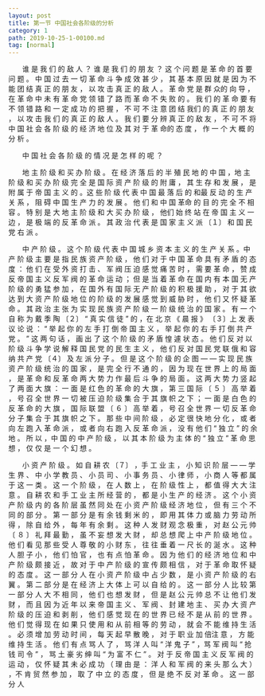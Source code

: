 ```yaml
---
layout: post
title: 第一节 中国社会各阶级的分析 
category: 1
path: 2019-10-25-1-00100.md
tag: [normal]
---
```


　　谁 是 我 们 的 敌 人 ？ 谁 是 我 们 的 朋 友 ？ 这 个 问 题 是 革 命 的 首 要 问 题 。 中 国 过 去 一 切 革 命 斗 争 成 效 甚 少 ， 其 基 本 原 因 就 是
因 为 不 能 团 结 真 正 的 朋 友 ， 以 攻 击 真 正 的 敌 人 。 革 命 党 是 群 众的 向 导 ， 在 革 命 中 未 有 革 命 党 领 错 了 路 而 革 命 不 失 败 的 。 我 们
的 革 命 要 有 不 领 错 路 和 一 定 成 功 的 把 握 ， 不 可 不 注 意 团 结 我们 的 真 正 的 朋 友 ， 以 攻 击 我 们 的 真 正 的 敌 人 。 我 们 要 分 辨 真 正
的 敌 友 ， 不 可 不 将 中 国 社 会 各 阶 级 的 经 济 地 位 及 其 对 于 革 命的 态 度 ， 作 一 个 大 概 的 分 析 。

　　中 国 社 会 各 阶 级 的 情 况 是 怎 样 的 呢 ？

　　地 主 阶 级 和 买 办 阶 级 。 在 经 济 落 后 的 半 殖 民 地 的 中 国 ，地 主 阶 级 和 买 办 阶 级 完 全 是 国 际 资 产 阶 级 的 附 庸 ， 其 生 存 和 发 展 ， 是 附 属 于 帝 国 主 义 的 。这 些 阶 级 代 表 中 国 最 落 后 的 和最 反 动 的 生 产 关 系 ， 阻 碍 中 国 生 产 力 的 发 展 。 他 们 和 中 国 革命 的 目 的 完 全 不 相 容 。 特 别 是 大 地 主 阶 级 和 大 买 办 阶 级 ， 他们 始 终 站 在 帝 国 主 义 一 边 ， 是 极 端 的 反 革 命 派 。 其 政 治 代 表 是 国 家 主 义 派 〔１〕
和 国 民 党 右 派 。 

　　中 产 阶 级 。 这 个 阶 级 代 表 中 国 城 乡 资 本 主 义 的 生 产 关 系 。中 产 阶 级 主 要 是 指 民 族 资 产 阶 级 ， 他 们 对 于 中 国 革 命 具 有 矛
盾 的 态 度 ： 他 们 在 受 外 资 打 击 、 军 阀 压 迫 感 觉 痛 苦 时 ， 需 要 革 命 ， 赞 成 反 帝 国 主 义 反 军 阀 的 革 命 运 动 ； 但 是 当 着 革 命 在
国 内 有 本 国 无 产 阶 级 的 勇 猛 参 加 ， 在 国 外 有 国 际 无 产 阶 级 的 积 极 援 助 ， 对 于 其 欲 达 到 大 资 产 阶 级 地 位 的 阶 级 的 发 展 感 觉
到 威 胁 时 ， 他 们 又 怀 疑 革 命 。 其 政 治 主 张 为 实 现 民 族 资 产 阶 级 一 阶 级 统 治 的 国 家 。 有 一 个 自 称 为 戴 季 陶 〔２〕
“ 真 实 信 徒 ” 的 ，在 北 京 《 晨 报 》 〔３〕上 发 表 议 论 说 ： “ 举 起 你 的 左 手 打 倒 帝 国 主 义 ， 举 起 你 的 右 手 打 倒 共 产 党 。 ” 这 两 句 话 ， 画 出 了 这 个 阶 级
的 矛 盾 惶 遽 状 态 。 他 们 反 对 以 阶 级 斗 争 学 说 解 释 国 民 党 的 民 生 主 义 ， 他 们 反 对 国 民 党 联 俄 和 容 纳 共 产 党 〔４〕
及 左 派 分 子 。 但 是 这 个 阶 级 的 企 图 — — 实 现 民 族 资 产 阶 级 统 治 的 国 家 ， 是 完 全 行 不 通 的 ， 因 为 现 在 世 界 上 的 局 面 ， 是 革 命 和 反 革 命 两 大
势 力 作 最 后 斗 争 的 局 面 。 这 两 大 势 力 竖 起 了 两 面 大 旗 ： 一 面 是 红 色 的 革 命 的 大 旗 ， 第 三 国 际 〔 ５ 〕 高 举 着 ， 号 召 全 世 界 一 切 被
压 迫 阶 级 集 合 于 其 旗 帜 之 下 ； 一 面 是 白 色 的 反 革 命 的 大 旗 ， 国 际 联 盟 〔 ６ 〕 高 举 着 ， 号 召 全 世 界 一 切 反 革 命 分 子 集 合 于 其 旗 帜
之 下 。 那 些 中 间 阶 级 ， 必 定 很 快 地 分 化 ， 或 者 向 左 跑 入 革 命 派 ， 或 者 向 右 跑 入 反 革 命 派 ， 没 有 他 们 “ 独 立 ” 的 余 地 。 所 以 ，中 国 的 中 产 阶 级 ， 以 其 本 阶 级 为 主 体 的 “ 独 立 ” 革 命 思 想 ， 仅
仅 是 一 个 幻 想 。 

　　小 资 产 阶 级 。 如 自 耕 农 〔７〕 ，手 工 业 主 ， 小 知 识 阶 层 — — 学 生 界 、 中 小 学 教 员 、 小 员 司 、 小 事 务 员 、 小 律 师 ， 小 商 人 等 都 属 于 这 一 类 。 这 一 个 阶 级 ， 在 人 数 上 ， 在 阶 级 性 上 ， 都 值 得 大 大 注 意 。 自 耕 农 和 手 工 业 主 所 经 营 的 ， 都 是 小 生 产 的 经 济 。 这 个 小 资 产 阶 级 内 的 各 阶 层 虽 然 同 处 在 小 资 产 阶 级 经 济 地 位 ， 但 有 三 个 不 同 的 部 分 。 第 一 部 分 是 有 余 钱 剩 米 的 ， 即 用 其 体 力 或 脑 力 劳 动 所 得 ， 除 自 给 外 ， 每 年 有 余 剩 。 这 种 人 发 财 观 念 极 重 ， 对 赵 公 元 帅 〔 ８ 〕 礼 拜 最 勤 ， 虽 不 妄 想 发 大 财 ， 却 总 想 爬 上 中 产 阶 级 地 位 。 他 们 看 见 那 些 受 人 尊 敬 的 小 财 东 ， 往 往 垂 着 一 尺 长 的 涎 水 。 这 种 人 胆 子 小 ， 他 们 怕 官 ， 也 有 点 怕 革 命 。 因 为 他 们 的 经 济 地 位 和 中 产 阶 级 颇 接 近 ， 故 对 于 中 产 阶 级 的 宣 传 颇 相 信 ， 对 于 革 命 取 怀 疑 的 态 度 。 这 一 部 分 人 在 小 资 产 阶 级 中 占 少 数 ， 是 小 资 产 阶 级 的 右 翼 。 第 二 部 分 是 在 经 济 上 大 体 上 可 以 自 给 的 。 这 一 部 分 人 比 较 第 一 部 分 人 大 不 相 同 ， 他 们 也 想 发 财 ， 但 是 赵 公 元 帅 总 不 让 他 们 发 财 ， 而 且 因 为 近 年 以 来 帝 国 主 义 、 军 阀 、 封 建 地 主 、 买 办 大 资 产 阶 级 的 压 迫 和 剥 削 ， 他 们 感 觉 现 在 的 世 界 已 经 不 是 从 前 的 世 界 。 他 们 觉 得 现 在 如 果 只 使 用 和 从 前 相 等 的 劳 动 ， 就 会 不 能 维 持 生 活 。 必 须 增 加 劳 动 时 间 ， 每 天 起 早 散 晚 ， 对 于 职 业 加 倍注 意 ， 方 能 维 持 生 活 。 他 们 有 点 骂 人 了 ， 骂 洋 人 叫 “ 洋 鬼 子 ” ，骂 军 阀 叫 “ 抢 钱 司 令 ” ， 骂 土 豪 劣 绅 叫 “ 为 富 不 仁 ” 。 对 于 反 帝 国 主 义 反 军 阀 的 运 动 ， 仅 怀 疑 其 未 必 成 功 （ 理 由 是 ： 洋 人 和 军 阀 的 来 头 那 么 大 ） ，不 肯 贸 然 参 加 ， 取 了 中 立 的 态 度 ， 但 是 绝 不 反 对 革 命 。 这 一 部 分 人 